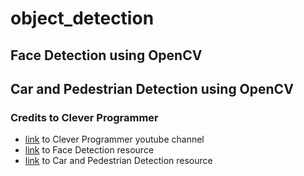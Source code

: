 # object_detection
## Face Detection using OpenCV
## Car and Pedestrian Detection using OpenCV
### Credits to Clever Programmer
- [link](https://www.youtube.com/cleverprogrammer) to Clever Programmer youtube channel
- [link](https://www.youtube.com/watch?v=R7B8sSByZGQ) to Face Detection resource
- [link](https://www.youtube.com/watch?v=zg9X6ASj3Q0) to Car and Pedestrian Detection resource
